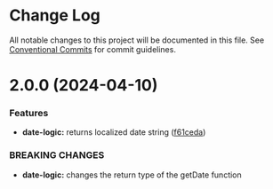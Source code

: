 # Change Log

All notable changes to this project will be documented in this file.
See [Conventional Commits](https://conventionalcommits.org) for commit guidelines.

# 2.0.0 (2024-04-10)


### Features

* **date-logic:** returns localized date string ([f61ceda](https://github.com/ramesh-dangudubiyyam/monorepo/commit/f61ceda2c0b4ece4e3a11e8e753e78d7d9aa162b))


### BREAKING CHANGES

* **date-logic:** changes the return type of the getDate function
